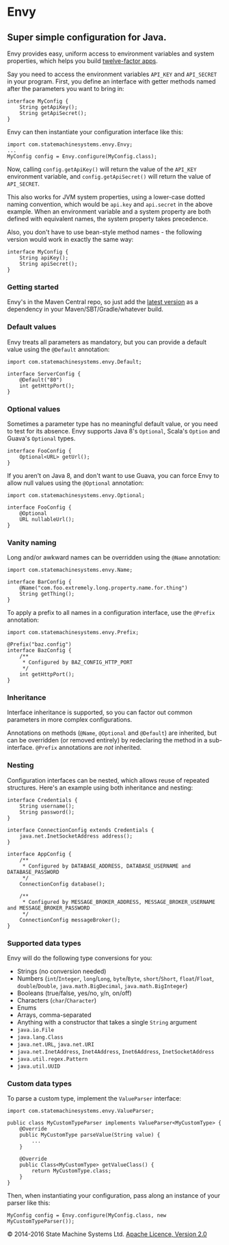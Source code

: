 # Envy

## Super simple configuration for Java.

Envy provides easy, uniform access to environment variables and system properties,
which helps you build [twelve-factor apps](http://www.12factor.net/config).

Say you need to access the environment variables `API_KEY` and `API_SECRET` in your program.
First, you define an interface with getter methods named after the parameters you want to bring in:

    interface MyConfig {
        String getApiKey();
        String getApiSecret();
    }

Envy can then instantiate your configuration interface like this:

    import com.statemachinesystems.envy.Envy;
    ...
    MyConfig config = Envy.configure(MyConfig.class);

Now, calling `config.getApiKey()` will return the value of the `API_KEY` environment variable, and
`config.getApiSecret()` will return the value of `API_SECRET`.

This also works for JVM system properties, using a lower-case dotted naming convention,
which would be `api.key` and `api.secret` in the above example. When an environment variable and a
system property are both defined with equivalent names, the system property takes precedence.

Also, you don't have to use bean-style method names - the following version would work in exactly the same way:

    interface MyConfig {
        String apiKey();
        String apiSecret();
    }

### Getting started

Envy's in the Maven Central repo, so just add the
[latest version](https://search.maven.org/#search%7Cga%7C1%7Cg%3A%22com.statemachinesystems%22%20AND%20a%3A%22envy%22)
as a dependency in your Maven/SBT/Gradle/whatever build.

### Default values

Envy treats all parameters as mandatory, but you can provide a default value using the `@Default` annotation:

    import com.statemachinesystems.envy.Default;

    interface ServerConfig {
        @Default("80")
        int getHttpPort();
    }

### Optional values

Sometimes a parameter type has no meaningful default value, or you need to test for its absence.
Envy supports Java 8's `Optional`, Scala's `Option` and Guava's `Optional` types.

    interface FooConfig {
        Optional<URL> getUrl();
    }

If you aren't on Java 8, and don't want to use Guava, you can force Envy to allow null values using the `@Optional` annotation:

    import com.statemachinesystems.envy.Optional;

    interface FooConfig {
        @Optional
        URL nullableUrl();
    }

### Vanity naming

Long and/or awkward names can be overridden using the `@Name` annotation:

    import com.statemachinesystems.envy.Name;

    interface BarConfig {
        @Name("com.foo.extremely.long.property.name.for.thing")
        String getThing();
    }

To apply a prefix to all names in a configuration interface, use the `@Prefix` annotation:

    import com.statemachinesystems.envy.Prefix;

    @Prefix("baz.config")
    interface BazConfig {
        /**
         * Configured by BAZ_CONFIG_HTTP_PORT
         */
        int getHttpPort();
    }

### Inheritance

Interface inheritance is supported, so you can factor out common parameters in more complex configurations.

Annotations on methods (`@Name`, `@Optional` and `@Default`) are inherited,
but can be overridden (or removed entirely) by redeclaring the method in a sub-interface. `@Prefix` annotations
are *not* inherited.


### Nesting

Configuration interfaces can be nested, which allows reuse of repeated structures. Here's an example using both
inheritance and nesting:

    interface Credentials {
        String username();
        String password();
    }

    interface ConnectionConfig extends Credentials {
        java.net.InetSocketAddress address();
    }

    interface AppConfig {
        /**
         * Configured by DATABASE_ADDRESS, DATABASE_USERNAME and DATABASE_PASSWORD
         */
        ConnectionConfig database();

        /**
         * Configured by MESSAGE_BROKER_ADDRESS, MESSAGE_BROKER_USERNAME and MESSAGE_BROKER_PASSWORD
         */
        ConnectionConfig messageBroker();
    }

### Supported data types

Envy will do the following type conversions for you:

* Strings (no conversion needed)
* Numbers (`int`/`Integer`, `long`/`Long`, `byte`/`Byte`, `short`/`Short`, `float`/`Float`, `double`/`Double`, `java.math.BigDecimal`, `java.math.BigInteger`)
* Booleans (true/false, yes/no, y/n, on/off)
* Characters (`char`/`Character`)
* Enums
* Arrays, comma-separated
* Anything with a constructor that takes a single `String` argument
* `java.io.File`
* `java.lang.Class`
* `java.net.URL`, `java.net.URI`
* `java.net.InetAddress`, `Inet4Address`, `Inet6Address`, `InetSocketAddress`
* `java.util.regex.Pattern`
* `java.util.UUID`

### Custom data types

To parse a custom type, implement the `ValueParser` interface:

    import com.statemachinesystems.envy.ValueParser;

    public class MyCustomTypeParser implements ValueParser<MyCustomType> {
        @Override
        public MyCustomType parseValue(String value) {
            ...
        }

        @Override
        public Class<MyCustomType> getValueClass() {
            return MyCustomType.class;
        }
    }

Then, when instantiating your configuration, pass along an instance of your parser like this:

    MyConfig config = Envy.configure(MyConfig.class, new MyCustomTypeParser());


&copy; 2014-2016 State Machine Systems Ltd. [Apache Licence, Version 2.0]( http://www.apache.org/licenses/LICENSE-2.0)
